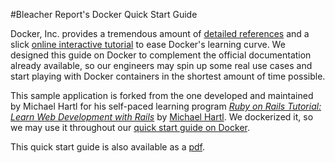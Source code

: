 #Bleacher Report's Docker Quick Start Guide

Docker, Inc. provides a tremendous amount of [detailed references](http://docs.docker.com/) and a slick [online interactive tutorial](https://www.docker.com/tryit/) to ease Docker's learning curve.  We designed this guide on Docker to complement the official documentation already available, so our engineers may spin up some real use cases and start playing with Docker containers in the shortest amount of time possible.

This sample application is forked from the one developed and maintained by Michael Hartl for his self-paced learning program [*Ruby on Rails Tutorial: Learn Web Development with Rails*](http://railstutorial.org/)
by [Michael Hartl](http://michaelhartl.com/).  We dockerized it, so we may use it throughout our [quick start guide on Docker](https://github.com/br/docker_quick_start/wiki).

This quick start guide is also available as a [pdf](https://s3.amazonaws.com/br-blog/resources/docker_tutorial.pdf).
